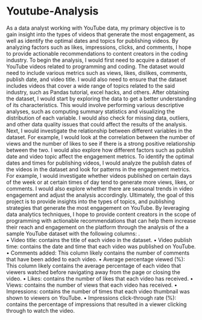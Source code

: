 # Youtube-Analysis
As a data analyst working with YouTube data, my primary objective is to gain insight into the types of videos that generate the most engagement, as well as identify the optimal dates and topics for publishing videos. By analyzing factors such as likes, impressions, clicks, and comments, I hope to provide actionable recommendations to content creators in the coding industry.
To begin the analysis, I would first need to acquire a dataset of YouTube videos related to programming and coding. The dataset would need to include various metrics such as views, likes, dislikes, comments, publish date, and video title. I would also need to ensure that the dataset includes videos that cover a wide range of topics related to the said industry, such as Pandas tutorial, excel hacks, and others.
After obtaining the dataset, I would start by exploring the data to get a better understanding of its characteristics. This would involve performing various descriptive analyses, such as computing summary statistics and visualizing the distribution of each variable. I would also check for missing data, outliers, and other data quality issues that could affect the results of the analysis.
Next, I would investigate the relationship between different variables in the dataset. For example, I would look at the correlation between the number of views and the number of likes to see if there is a strong positive relationship between the two. I would also explore how different factors such as publish date and video topic affect the engagement metrics.
To identify the optimal dates and times for publishing videos, I would analyze the publish dates of the videos in the dataset and look for patterns in the engagement metrics. For example, I would investigate whether videos published on certain days of the week or at certain times of day tend to generate more views, likes, or comments. I would also explore whether there are seasonal trends in video engagement and adjust the analysis accordingly.
Ultimately, the goal of this project is to provide insights into the types of topics, and publishing strategies that generate the most engagement on YouTube. By leveraging data analytics techniques, I hope to provide content creators in the scope of programming with actionable recommendations that can help them increase their reach and engagement on the platform through the analysis of the a sample YouTube dataset with the following columns:
.  
•	Video title: contains the title of each video in the dataset.
•	Video publish time: contains the date and time that each video was published on YouTube.
•	Comments added: This column likely contains the number of comments that have been added to each video.
•	Average percentage viewed (%): This column likely contains the average percentage of each video that viewers watched before navigating away from the page or closing the video.
•	Likes: contains the number of likes that each video has received.
•	Views: contains the number of views that each video has received.
•	Impressions: contains the number of times that each video thumbnail was shown to viewers on YouTube.
•	Impressions click-through rate (%): contains the percentage of impressions that resulted in a viewer clicking through to watch the video.
